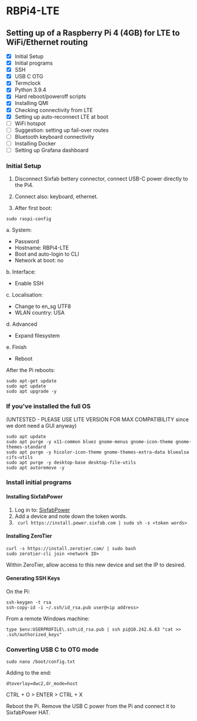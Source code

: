 # RBPi4-LTE
## Setting up of a Raspberry Pi 4 (4GB) for LTE to WiFi/Ethernet routing

- [x] Initial Setup
- [x] Initial programs
- [x] SSH
- [x] USB C OTG
- [x] Termclock
- [x] Python 3.9.4
- [x] Hard reboot/poweroff scripts
- [x] Installing QMI
- [x] Checking connectivity from LTE
- [x] Setting up auto-reconnect LTE at boot
- [ ] WiFi hotspot
- [ ] Suggestion: setting up fail-over routes
- [ ] Bluetooth keyboard connectivity
- [ ] Installing Docker
- [ ] Setting up Grafana dashboard

### Initial Setup
1. Disconnect Sixfab bettery connector, connect USB-C power directly to the Pi4.
2. Connect also: keyboard, ethernet.

3. After first boot:
```shell
sudo raspi-config
```

a. System:
* Password
* Hostname: RBPi4-LTE
* Boot and auto-login to CLI
* Network at boot: no

b. Interface:
* Enable SSH

c. Localisation:
* Change to en_sg UTF8
* WLAN country: USA

d. Advanced
* Expand filesystem

e. Finish
* Reboot

After the Pi reboots:
```shell
sudo apt-get update
sudo apt update
sudo apt upgrade -y
```

### If you've installed the full OS
(UNTESTED - PLEASE USE LITE VERSION FOR MAX COMPATIBILITY since we dont need a GUI anyway)
```shell
sudo apt update
sudo apt purge -y x11-common bluez gnome-menus gnome-icon-theme gnome-themes-standard
sudo apt purge -y hicolor-icon-theme gnome-themes-extra-data bluealsa cifs-utils
sudo apt purge -y desktop-base desktop-file-utils
sudo apt autoremove -y
```

### Install initial programs
#### Installing SixfabPower
1. Log in to: [SixfabPower](https://power.sixfab.com)
2. Add a device and note down the token words.
3. ``` curl https://install.power.sixfab.com | sudo sh -s <token words>```

#### Installing ZeroTier
```shell
curl -s https://install.zerotier.com/ | sudo bash
sudo zerotier-cli join <network ID>
```
Within ZeroTier, allow access to this new device and set the IP to desired.

#### Generating SSH Keys
On the Pi:
```shell
ssh-keygen -t rsa
ssh-copy-id -i ~/.ssh/id_rsa.pub user@<ip address>
```
From a remote Windows machine:
```shell
type $env:USERPROFILE\.ssh\id_rsa.pub | ssh pi@10.242.6.63 "cat >> .ssh/authorized_keys"
```

### Converting USB C to OTG mode
```shell
sudo nano /boot/config.txt
```
Adding to the end:
```shell
dtoverlay=dwc2,dr_mode=host
```
CTRL + O > ENTER > CTRL + X

Reboot the Pi.
Remove the USB C power from the Pi and connect it to SixfabPower HAT.
